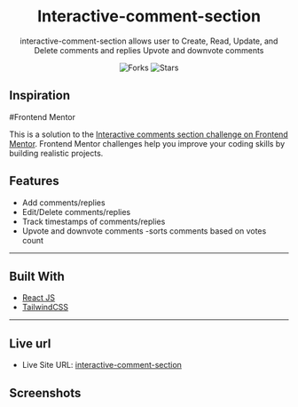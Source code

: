 <div align="center">
<h1 align="center">Interactive-comment-section </h1>
<p align="center"> interactive-comment-section allows user to  Create, Read, Update, and Delete comments and replies
 Upvote and downvote comments
</p>

![Forks](https://img.shields.io/github/forks/Simplyauf/interactive-comment-section-reactJS)
![Stars](https://img.shields.io/github/stars/Simplyauf/interactive-comment-section-reactJS)

</div>

## Inspiration
 #Frontend Mentor
 
This is a solution to the [Interactive comments section challenge on Frontend Mentor](https://www.frontendmentor.io/challenges/interactive-comments-section-iG1RugEG9). Frontend Mentor challenges help you improve your coding skills by building realistic projects. 

## Features

- Add comments/replies
- Edit/Delete comments/replies
- Track timestamps of comments/replies
- Upvote and downvote comments
-sorts comments based on votes count

---

## Built With

- [React JS](https://reactjs.org/)
- [TailwindCSS](https://tailwindcss.com)

---

## Live url

-   Live Site URL: [interactive-comment-section](https://interactive-comment-section-auf.netlify.app/)


## Screenshots



